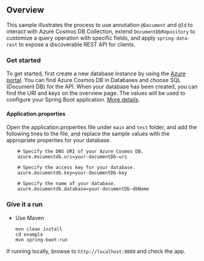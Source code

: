 ## Overview
This sample illustrates the process to use annotation `@Document` and `@Id` to interact with Azure Cosmos DB Collection, extend `DocumentDbRepository` to customize a query operation with specific fields, and apply `spring-data-rest` to expose a discoverable REST API for clients.

### Get started
To get started, first create a new database instance by using the [Azure portal](https://portal.azure.com/). You can find Azure Cosmos DB in Databases and choose SQL (Document DB) for the API. When your database has been created, you can find the URI and keys on the overview page. The values will be used to configure your Spring Boot application. [More details](https://docs.microsoft.com/en-us/java/azure/spring-framework/configure-spring-boot-starter-java-app-with-cosmos-db). 


#### Application.properties
Open the application.properties file under `main` and `test` folder, and add the following lines to the file, and replace the sample values with the appropriate properties for your database.

```
    # Specify the DNS URI of your Azure Cosmos DB.
    azure.documentdb.uri=your-documentDb-uri

    # Specify the access key for your database.
    azure.documentdb.key=your-documentDb-key

    # Specify the name of your database.
    azure.documentdb.database=your-documentDb-dbName

```

### Give it a run

   - Use Maven 

     ```
     mvn clean install
     cd example
     mvn spring-boot:run
     ```

 If running locally, browse to `http://localhost:8080` and check the app. 
